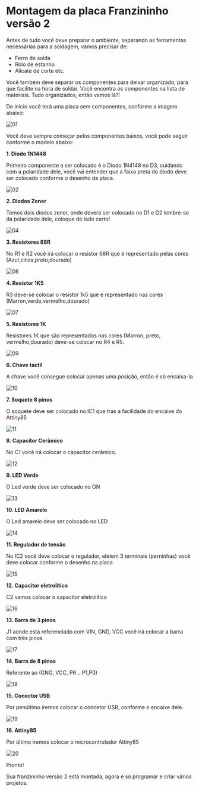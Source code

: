  
# Montagem da placa Franzininho versão 2



Antes de tudo você deve preparar o ambiente, separando as ferramentas necessárias para a soldagem, vamos precisar de:

- Ferro de solda
- Rolo de estanho
- Alicate de corte etc. 

Você também deve separar os componentes para deixar organizado, para  que facilite na hora de soldar. Você encontra os componentes na lista de materiais. Tudo organizados, então vamos lá?!


De início você terá uma placa sem componentes, conforme a imagem abaixo:

 ![01](./01.png) 
 
 
 Você deve sempre começar pelos componentes baixos, você pode seguir conforme o modelo abaixo:
 
**1. Diodo 1N1448**

Primeiro componente a ser colocado é o Diodo 1N4148 no D3, cuidando com a polaridade dele, você vai entender que a faixa preta do diodo deve ser colocado conforme o desenho da placa.
 
 ![02](./02.png) 
 
 **2. Diodos Zener**
 
  Temos dois diodos zener, onde deverá ser colocado no D1 e D2 lembre-se da polaridade dele, coloque do lado certo!
 
  ![04](./04.png) 
  
  **3. Resistores 68R**
  
  No R1 e R2 você irá colocar o resistor 68R que é representado pelas cores (Azul,cinza,preto,dourado)
  
  
  ![06](./06.png) 
  
  
  **4. Resistor 1K5**
  
 R3 deve-se colocar o resistor 1k5 que é representado nas cores (Marron,verde,vermelho,dourado)
  
   ![07](./07.png) 
  
 **5. Resistores 1K**
 
 Resistores 1K  que são representados nas cores (Marron, preto, vermelho,dourado) deve-se colocar no R4 e R5.
 
   ![09](./09.png) 
   
 **6. Chave tactil**
 
 A chave você consegue colocar apenas uma posição, então é só encaixa-la
   
   ![10](./10.png) 
   
 **7. Soquete 8 pinos**
 
 O soquete deve ser colocado no IC1 que tras a facilidade do encaixe do Attiny85
 
  ![11](./11.png) 
  
  **8. Capacitor Cerâmico**
  
  No C1 você irá colocar o capacitor cerâmico.
  
  ![12](./12.png)
  
  **9. LED Verde**
  
  O Led verde deve ser colocado no ON
  
  ![13](./13.png)
  
   **10. LED Amarelo**
  
  O Led amarelo deve ser colocado no LED
  
  ![14](./14.png)
  
  
  **11. Regulador de tensão**
  
  No IC2  você deve colocar o regulador, eletem 3 terminais (perninhas) você deve colocar conforme o desenho na placa.
  
  ![15](./15.png)
  
  
  **12. Capacitor eletrolitico**
  
  C2 vamos colocar o capacitor eletrolitico
  
  ![16](./16.png)
  
  **13. Barra de 3 pinos**
  
  J1 aonde está referenciado com VIN, GND, VCC você irá colocar a barra com três pinos
  
  ![17](./17.png)
  
  **14. Barra de 8 pinos**
 
  Referente ao (GNG, VCC, P6 ...P1,P0)
 
  ![18](./18.png)
  
  **15. Conector USB**
   
   Por penúltimo iremos colocar o concetor USB, conforme o encaixe dele.
    
  ![19](./19.png)
  
  **16. Attiny85**
  
  Por último iremos colocar o microcontrolador Attiny85
  
  ![20](./20.png)
  
  
  Pronto! 
  
  
  Sua franzininho versão 2 está montada, agora é só programar e criar vários projetos.
  
  
  
  
  
  
  
  
  
  
  
  
  
  
  
  

   
   
  
